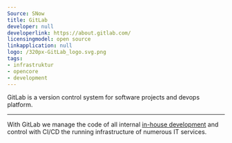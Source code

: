 ```yaml
---
Source: SNow
title: GitLab
developer: null
developerlink: https://about.gitlab.com/
licensingmodel: open source
linkapplication: null
logo: /320px-GitLab_logo.svg.png
tags:
- infrastruktur
- opencore
- development
---
```

GitLab is a version control system for software projects and devops platform.

---

With GitLab we manage the code of all internal [in-house development](../publish) and control with CI/CD the running infrastructure of numerous IT services.


